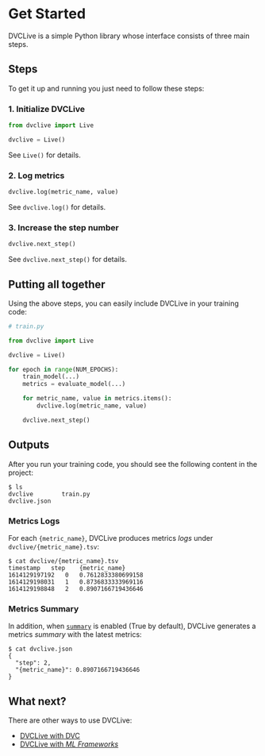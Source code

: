 # Get Started

DVCLive is a simple Python library whose interface consists of three main steps.

## Steps

To get it up and running you just need to follow these steps:

### 1. Initialize DVCLive

```python
from dvclive import Live

dvclive = Live()
```

See `Live()` for details.

### 2. Log metrics

```python
dvclive.log(metric_name, value)
```

See `dvclive.log()` for details.

### 3. Increase the step number

```python
dvclive.next_step()
```

See `dvclive.next_step()` for details.

## Putting all together

Using the above steps, you can easily include DVCLive in your training code:

```python
# train.py

from dvclive import Live

dvclive = Live()

for epoch in range(NUM_EPOCHS):
    train_model(...)
    metrics = evaluate_model(...)

    for metric_name, value in metrics.items():
        dvclive.log(metric_name, value)

    dvclive.next_step()
```

## Outputs

After you run your training code, you should see the following content in the
project:

```dvc
$ ls
dvclive        train.py
dvclive.json
```

### Metrics Logs

For each `{metric_name}`, DVCLive produces metrics _logs_ under
`dvclive/{metric_name}.tsv`:

```dvc
$ cat dvclive/{metric_name}.tsv
timestamp	step	{metric_name}
1614129197192	0	0.7612833380699158
1614129198031	1	0.8736833333969116
1614129198848	2	0.8907166719436646
```

### Metrics Summary

In addition, when [`summary`](/doc/dvclive/api-reference/init#parameters) is
enabled (True by default), DVCLive generates a metrics _summary_ with the latest
metrics:

```dvc
$ cat dvclive.json
{
  "step": 2,
  "{metric_name}": 0.8907166719436646
}
```

## What next?

There are other ways to use DVCLive:

- [DVCLive with DVC](/docs/dvclive/dvclive-with-dvc)
- [DVCLive with _ML Frameworks_](/docs/dvclive/ml-frameworks)
